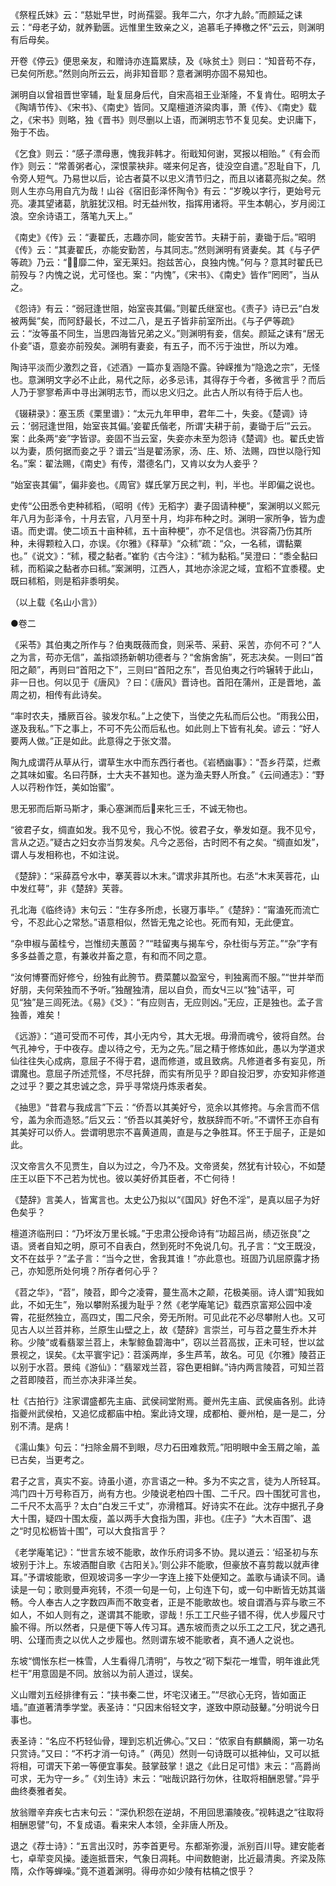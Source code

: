 <!-- { "loadSidebar": true } -->
《祭程氏妹》云：“慈妣早世，时尚孺婴。我年二六，尔才九龄。”而颜延之诔云：“母老子幼，就养勤匮。远惟里生致亲之义，追慕毛子捧檄之怀”云云，则渊明有后母矣。

开卷《停云》便思亲友，和赠诗亦连篇累牍，及《咏贫土》则曰：“知音苟不存，已矣何所悲。”然则向所云云，尚非知音耶？意者渊明亦固不易知也。

渊明自以曾祖晋世宰辅，耻复屈身后代，自宋高祖王业渐隆，不复肯仕。昭明太子《陶靖节传》、《宋书》、《南史》皆同。又麾檀道济粱肉事，萧《传》、《南史》载之，《宋书》则略，独《晋书》则尽删以上语，而渊明志节不复见矣。史识庸下，殆于不齿。

《乞食》则云：“感子漂母惠，愧我非韩才。衔戢知何谢，冥报以相贻。”《有会而作》则云：“常善粥者心，深恨蒙袂非。嗟来何足吝，徒没空自遣。”忍耻自下，几令旁人短气。乃易世以后，论古者莫不以忠义清节归之，而且以诸葛亮拟之矣。然则人生亦乌用自亢为哉！山谷《宿旧彭泽怀陶令》有云：“岁晚以字行，更始号元亮。凄其望诸葛，肮脏犹汉相。时无益州牧，指挥用诸将。平生本朝心，岁月阅江浪。空余诗语工，落笔九天上。”

《南史》《传》云：“妻翟氏，志趣亦同，能安苦节。夫耕于前，妻锄于后。”昭明《传》云：“其妻翟氏，亦能安勤苦，与其同志。”然则渊明有贤妻矣。其《与子俨等疏》乃云：“靡二仲，室无莱妇。抱兹苦心，良独内愧。”何与？意其时翟氏已前殁与？内愧之说，尤可怪也。案：“内愧”，《宋书》、《南史》皆作“罔罔”，当从之。

《怨诗》有云：“弱冠逢世阻，始室丧其偏。”则翟氏继室也。《责子》诗已云“白发被两鬓”矣，而阿舒最长，不过二八，是五子皆非前室所出。《与子俨等疏》云：“汝等虽不同生，当思四海皆兄弟之义。”则渊明有妾，信矣。颜延之诔有“居无仆妾”语，意妾亦前殁矣。渊明有妻妾，有五子，而不污于浊世，所以为难。

陶诗平淡而少激烈之音，《述酒》一篇亦复涵隐不露。钟嵘推为“隐逸之宗”，无怪也。意渊明文字必不止此，易代之际，必多忌讳，其得存于今者，多微言乎？而后人乃于寥寥希声中寻出渊明志节，而以忠义归之。此古人所以有待于后人也。

《辍耕录》：塞玉质《栗里谱》：“太元九年甲申，君年二十，失妾。《楚调》诗云：‘弱冠逢世阻，始室丧其偏。’妾翟氏偕老，所谓‘夫耕于前，妻锄于后’”云云。案：此条两“妾”字皆谬。妾固不当云室，失妾亦未至为怨诗《楚调》也。翟氏史皆以为妻，质何据而妾之乎？谱云“当是翟汤家，汤、庄、矫、法赐，四世以隐行知名。”案：翟法赐，《南史》有传，潜德名门，又肯以女为人妾乎？

“始室丧其偏”，偏非妾也。《周官》媒氏掌万民之判，判，半也。半即偏之说也。

史传“公田悉令吏种秫稻，（昭明《传》无稻字）妻子固请种梗”，案渊明以义熙元年八月为彭泽令，十月去官，八月至十月，均非布种之时。渊明一家所争，皆为虚语。而史谓。使二顷五十亩种秫，五十亩种梗”，亦不足信也。洪容斋乃伤其所种，未得颗粒入口，亦误。《尔雅》《释草》“众秫”疏：“众，一名秫，谓黏粟也。”《说文》：“秫，稷之黏者。”崔豹《古今注》：“秫为黏稻。”吴澄曰：“黍全黏曰秫，而稻粱之黏者亦曰秫。”案渊明，江西人，其地亦涂泥之域，宜稻不宜黍稷。史既曰秫稻，则是稻非黍明矣。

（以上载《名山小言》）



●卷二

《采苓》其伯夷之所作与？伯夷既薇而食，则采苓、采葑、采苦，亦何不可？“人之为言，苟亦无信”，盖指颂扬新朝功德者与？“舍旃舍旃”，死志决矣。一则曰“首阳之颠”，再则曰“首阳之下”，三则曰“首阳之东”，吾见伯夷之行吟辗转于此山，非一日也。何以见于《唐风》？曰：《唐风》晋诗也。首阳在蒲州，正是晋地，盖周之初，相传有此诗矣。

“率时农夫，播厥百谷。骏发尔私。”上之使下，当使之先私而后公也。“雨我公田，遂及我私。”下之事上，不可不先公而后私也。如此则上下皆有礼矣。谚云：“好人要两人做。”正是如此。此意得之于张文潜。

陶九成谓荇从草从行，谓草生水中而东西行者也。《岩栖幽事》：“吾乡荇菜，烂煮之其味如蜜。名曰荇酥，士大夫不甚知也。遂为渔夫野人所食。”《云间通志》：“野人以荇粉作饪，美如饴蜜”。

思无邪而后斯马斯才，秉心塞渊而后来牝三壬，不诚无物也。

“彼君子女，绸直如发。我不见兮，我心不悦。彼君子女，拳发如趸。我不见兮，言从之迈。”疑古之妇女亦当剪发矣。凡今之恶俗，古时罔不有之矣。“绸直如发”，谓人与发相称也，不如注说。

《楚辞》：“采薛荔兮水中，搴芙蓉以木末。”谓求非其所也。右丞“木末芙蓉花，山中发红萼”，非《楚辞》芙蓉。

孔北海《临终诗》末句云：“生存多所虑，长寝万事毕。”《楚辞》：“甯溘死而流亡兮，不忍此心之常愁。”语意相似，然皆无鬼之论也。死而有知，无此便宜。

“杂申椒与菌桂兮，岂惟纫夫蕙茵？”“畦留夷与揭车兮，杂杜街与芳芷。”“杂”字有多多益善之意，有兼收并畜之意，有和而不同之意。

“汝何博謇而好修兮，纷独有此胯节。费菜麓以盈室兮，判独离而不服。”“世并举而好朋，夫何荣独而不予听。”独醒独清，屈以自负，而女Ч三以“独”诘平，可见“独”是三闾死法。《易》《爻》：“有应则吉，无应则凶。”无应，正是独也。孟子言独善，难矣！

《远游》：“道可受而不可传，其小无内兮，其大无垠。毋滑而魂兮，彼将自然。台气孔神兮，于中夜存。虚以待之兮，无为之先。”屈之精于修炼如此，愚以为学道求仙往往失心成病，意屈子不得于君，退而修道，或且致病。凡修道者多有妄见，所谓魔也。意屈子所述荒怪，不尽托辞，而实有所见乎？即自投汨罗，亦安知非修道之过乎？要之其忠诚之念，异乎寻常烧丹炼汞者矣。

《抽思》“昔君与我成言”下云：“侨吾以其美好兮，览余以其修挎。与余言而不信兮，盖为余而造怒。”后又云：“侨吾以其美好兮，敖朕辞而不听。”不谓怀王亦自有其美好可以侨人。尝谓明思宗不喜黄道周，直是与之争胜耳。怀王于屈子，正是如此。

汉文帝言久不见贾生，自以为过之，今乃不及。文帝贤矣，然犹有计较心，不如楚庄王以臣下不己若为忧也。彼以美好侨其臣者，不亡何待！

《楚辞》言美人，皆寓言也。太史公乃拟以“《国风》好色不淫”，是真以屈子为好色矣乎？

檀道济临刑曰：“乃坏汝万里长城。”于忠肃公授命诗有“功超吕尚，绩迈张良”之语。贤者自知之明，原可不自表白，然到死时不免说几句。孔子言：“文王既没，文不在兹乎？”孟子言：“当今之世，舍我其谁！”亦此意也。班固乃讥屈原露才扬己，亦知愿所处何境？所存者何心乎？

《苕之华》，“苕”，陵苕，即今之凌霄，蔓生高木之颠，花极美丽。诗人谓“知我如此，不如无生”，殆以攀附系援为耻乎？然《老学庵笔记》载西京富郑公园中凌霄，花挺然独立，高四丈，围二尺余，旁无所附。可见此花不必尽攀附人也。又可见古人以兰苕并称，兰原生山壁之上，故《楚辞》言崇兰，可与苕之蔓生乔木并称。少陵“或看翡翠兰苕上，未掣鲸鱼碧海中”，窃以兰苕高拔，正未可轻，世以盆景视之，误矣。《太平寰宇记》：苕溪两岸，多生芦苇，故名。可见《尔雅》陵苕正以别于水苕。景纯《游仙》：“翡翠戏兰苕，容色更相鲜。”诗内两言陵苕，可知兰苕之苕即陵苕，而兰亦决非泽兰矣。

杜《古拍行》注家谓盛都先主庙、武侯祠堂附焉。夔州先主庙、武侯庙各别。此诗指夔州武侯柏，又追忆成都庙中柏。案此诗文理，成都柏、夔州柏，是一是二，分别不清。是病！

《濡山集》句云：“扫除金屑不到眼，尽力石田难救荒。”阳明眼中金玉屑之喻，盖已古矣，当更考之。

君子之言，真实不妄。诗虽小道，亦言语之一种。多为不实之言，徒为人所轻耳。鸿门四十万号称百万，尚有方也。少陵说老柏四十围、二千尺。四十围犹可言也，二千尺不太高乎？太白“白发三千丈”，亦滑稽耳。好诗实不在此。沈存中据孔子身大十围，疑四十围太瘦，盖以两手大食指为围，非也。《庄子》“大木百围”、退之“时见松枥皆十围”，可以大食指言乎？

《老学庵笔记》：“世言东坡不能歌，故作乐府词多不协。晁以道云：‘绍圣初与东坡别于汴上。东坡酒酣自歌《古阳关》。’则公非不能歌，但豪放不喜剪裁以就声律耳。”予谓坡能歌，但观坡词多一字少一字连上接下处便知之。盖歌与诵读不同。诵读是一句；歌则曼声宛转，不须一句是一句，上句连下句，或一句中断皆无妨其谐畅。今人奉古人之字数四声而不敢变者，正是不能歌故也。坡自谓酒与弈与歌三不如人，不如人则有之，遂谓其不能歌，谬哉！乐工工尺些子错不得，优人步履尺寸腧不得。所以然者，只是便下等人传习耳。遇东坡而责之以乐工之工尺，犹之遇孔明、公瑾而责之以优人之步履也。然则谓东坡不能歌者，真不通人之说也。

东坡“惆怅东栏一株雪，人生看得几清明”，与牧之“砌下梨花一堆雪，明年谁此凭栏干”用意固是不同。放翁以为前人道过，误矣。

义山赠刘五经排律有云：“挟书秦二世，坏宅汉诸王。”“尽欲心无窍，皆如面正墙。”直道著清季学堂。表圣诗：“只因末俗轻文字，遂致中原动鼓鼙。”分明说今日事也。

表圣诗：“名应不朽轻仙骨，理到忘机近佛心。”又曰：“侬家自有麒麟阁，第一功名只赏诗。”又曰：“不朽才消一句诗。”（两见）然则一句诗既可以抵神仙，又可以抵将相，可谓天下弟一等便宜事矣。鼓掌鼓掌！退之《此日足可惜》末云：“高爵尚可求，无为守一乡。”《刘生诗》末云：“咄哉识路行勿休，往取将相酬恩譬。”异乎曲终奏雅者矣。

放翁赠辛弃疾七古末句云：“深仇积怨在逆胡，不用回思灞陵夜。”视韩退之“往取将相酬恩譬”句，不复成语。看来宋人本领，全非唐人所及。

退之《荐士诗》：“五言出汉时，苏李首更号。东都渐弥漫，派别百川导。建安能者七，卓荦变风操。逶迤抵晋宋，气象日凋耗。中间数鲍谢，比近最清奥。齐梁及陈隋，众作等蝉噪。”竟不道着渊明。得毋亦如少陵有枯槁之恨乎？

